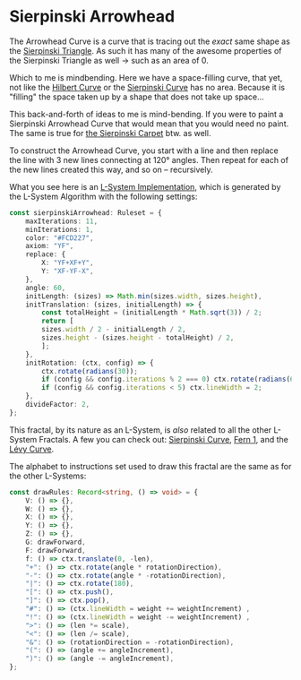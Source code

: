 # Sierpinski Arrowhead

The Arrowhead Curve is a curve that is tracing out the *exact* same shape as the [Sierpinski Triangle](/l-system/sierpinski-triangle). As such it has many of the awesome properties of the Sierpinski Triangle as well -> such as an area of 0. 

Which to me is mindbending. Here we have a space-filling curve, that yet, not like the [Hilbert Curve](/l-system/hilbert-curve) or the [Sierpinski Curve](/l-system/sierpinski-curve) has no area. Because it is "filling" the space taken up by a shape that does not take up space... 

This back-and-forth of ideas to me is mind-bending. If you were to paint a Sierpinski Arrowhead Curve that would mean that you would need no paint. The same is true for [the Sierpinski Carpet](/sierpinski-carpet) btw. as well.

To construct the Arrowhead Curve, you start with a line and then replace the line with 3 new lines connecting at $120°$ angles. Then repeat for each of the new lines created this way, and so on – recursively.

What you see here is an [L-System Implementation](https://en.wikipedia.org/wiki/L-system), which is generated by the L-System Algorithm with the following settings: 

```ts
const sierpinskiArrowhead: Ruleset = {
    maxIterations: 11,
    minIterations: 1,
    color: "#FCD227",
    axiom: "YF",
    replace: {
        X: "YF+XF+Y",
        Y: "XF-YF-X",
    },
    angle: 60,
    initLength: (sizes) => Math.min(sizes.width, sizes.height),
    initTranslation: (sizes, initialLength) => {
        const totalHeight = (initialLength * Math.sqrt(3)) / 2;
        return [
        sizes.width / 2 - initialLength / 2,
        sizes.height - (sizes.height - totalHeight) / 2,
        ];
    },
    initRotation: (ctx, config) => {
        ctx.rotate(radians(30));
        if (config && config.iterations % 2 === 0) ctx.rotate(radians(60));
        if (config && config.iterations < 5) ctx.lineWidth = 2;
    },
    divideFactor: 2,
};
```

This fractal, by its nature as an L-System, is *also* related to all the other L-System Fractals. A few you can check out: [Sierpinski Curve](/l-system/sierpinski-curve), [Fern 1](/l-system/fern-1), and the [Lévy Curve](/l-system/levy-curve).

The alphabet to instructions set used to draw this fractal are the same as for the other L-Systems:

```ts
const drawRules: Record<string, () => void> = {
    V: () => {},
    W: () => {},
    X: () => {},
    Y: () => {},
    Z: () => {},
    G: drawForward,
    F: drawForward,
    f: () => ctx.translate(0, -len),
    "+": () => ctx.rotate(angle * rotationDirection),
    "-": () => ctx.rotate(angle * -rotationDirection),
    "|": () => ctx.rotate(180),
    "[": () => ctx.push(),
    "]": () => ctx.pop(),
    "#": () => (ctx.lineWidth = weight += weightIncrement) ,
    "!": () => (ctx.lineWidth = weight -= weightIncrement) ,
    ">": () => (len *= scale),
    "<": () => (len /= scale),
    "&": () => (rotationDirection = -rotationDirection),
    "(": () => (angle += angleIncrement),
    ")": () => (angle -= angleIncrement),
};
```